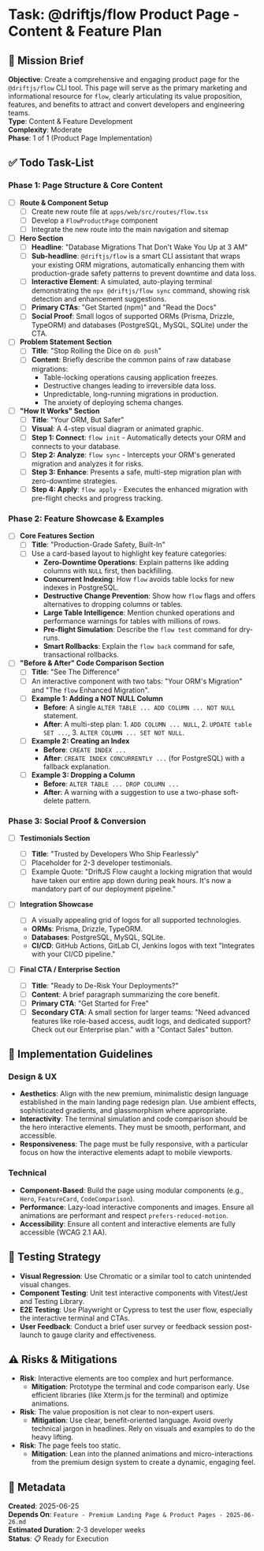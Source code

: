 # Task: @driftjs/flow Product Page - Content & Feature Plan

## 🎯 Mission Brief
**Objective**: Create a comprehensive and engaging product page for the `@driftjs/flow` CLI tool. This page will serve as the primary marketing and informational resource for `flow`, clearly articulating its value proposition, features, and benefits to attract and convert developers and engineering teams.  
**Type**: Content & Feature Development  
**Complexity**: Moderate  
**Phase**: 1 of 1 (Product Page Implementation)

## ✅ Todo Task-List

### **Phase 1: Page Structure & Core Content**
- [ ] **Route & Component Setup**
  - [ ] Create new route file at `apps/web/src/routes/flow.tsx`
  - [ ] Develop a `FlowProductPage` component
  - [ ] Integrate the new route into the main navigation and sitemap

- [ ] **Hero Section**
  - [ ] **Headline**: "Database Migrations That Don't Wake You Up at 3 AM"
  - [ ] **Sub-headline**: `@driftjs/flow` is a smart CLI assistant that wraps your existing ORM migrations, automatically enhancing them with production-grade safety patterns to prevent downtime and data loss.
  - [ ] **Interactive Element**: A simulated, auto-playing terminal demonstrating the `npx @driftjs/flow sync` command, showing risk detection and enhancement suggestions.
  - [ ] **Primary CTAs**: "Get Started (npm)" and "Read the Docs"
  - [ ] **Social Proof**: Small logos of supported ORMs (Prisma, Drizzle, TypeORM) and databases (PostgreSQL, MySQL, SQLite) under the CTA.

- [ ] **Problem Statement Section**
  - [ ] **Title**: "Stop Rolling the Dice on `db push`"
  - [ ] **Content**: Briefly describe the common pains of raw database migrations:
    - Table-locking operations causing application freezes.
    - Destructive changes leading to irreversible data loss.
    - Unpredictable, long-running migrations in production.
    - The anxiety of deploying schema changes.

- [ ] **"How It Works" Section**
  - [ ] **Title**: "Your ORM, But Safer"
  - [ ] **Visual**: A 4-step visual diagram or animated graphic.
  - [ ] **Step 1: Connect**: `flow init` - Automatically detects your ORM and connects to your database.
  - [ ] **Step 2: Analyze**: `flow sync` - Intercepts your ORM's generated migration and analyzes it for risks.
  - [ ] **Step 3: Enhance**: Presents a safe, multi-step migration plan with zero-downtime strategies.
  - [ ] **Step 4: Apply**: `flow apply` - Executes the enhanced migration with pre-flight checks and progress tracking.

### **Phase 2: Feature Showcase & Examples**

- [ ] **Core Features Section**
  - [ ] **Title**: "Production-Grade Safety, Built-In"
  - [ ] Use a card-based layout to highlight key feature categories:
    - **Zero-Downtime Operations**: Explain patterns like adding columns with `NULL` first, then backfilling.
    - **Concurrent Indexing**: How `flow` avoids table locks for new indexes in PostgreSQL.
    - **Destructive Change Prevention**: Show how `flow` flags and offers alternatives to dropping columns or tables.
    - **Large Table Intelligence**: Mention chunked operations and performance warnings for tables with millions of rows.
    - **Pre-flight Simulation**: Describe the `flow test` command for dry-runs.
    - **Smart Rollbacks**: Explain the `flow back` command for safe, transactional rollbacks.

- [ ] **"Before & After" Code Comparison Section**
  - [ ] **Title**: "See The Difference"
  - [ ] An interactive component with two tabs: "Your ORM's Migration" and "The `flow` Enhanced Migration".
  - [ ] **Example 1: Adding a NOT NULL Column**
    - **Before**: A single `ALTER TABLE ... ADD COLUMN ... NOT NULL` statement.
    - **After**: A multi-step plan: 1. `ADD COLUMN ... NULL`, 2. `UPDATE table SET ...`, 3. `ALTER COLUMN ... SET NOT NULL`.
  - [ ] **Example 2: Creating an Index**
    - **Before**: `CREATE INDEX ...`
    - **After**: `CREATE INDEX CONCURRENTLY ...` (for PostgreSQL) with a fallback explanation.
  - [ ] **Example 3: Dropping a Column**
    - **Before**: `ALTER TABLE ... DROP COLUMN ...`
    - **After**: A warning with a suggestion to use a two-phase soft-delete pattern.

### **Phase 3: Social Proof & Conversion**

- [ ] **Testimonials Section**
  - [ ] **Title**: "Trusted by Developers Who Ship Fearlessly"
  - [ ] Placeholder for 2-3 developer testimonials.
  - [ ] Example Quote: "DriftJS Flow caught a locking migration that would have taken our entire app down during peak hours. It's now a mandatory part of our deployment pipeline."

- [ ] **Integration Showcase**
  - [ ] A visually appealing grid of logos for all supported technologies.
  - **ORMs**: Prisma, Drizzle, TypeORM.
  - **Databases**: PostgreSQL, MySQL, SQLite.
  - **CI/CD**: GitHub Actions, GitLab CI, Jenkins logos with text "Integrates with your CI/CD pipeline."

- [ ] **Final CTA / Enterprise Section**
  - [ ] **Title**: "Ready to De-Risk Your Deployments?"
  - [ ] **Content**: A brief paragraph summarizing the core benefit.
  - [ ] **Primary CTA**: "Get Started for Free"
  - [ ] **Secondary CTA**: A small section for larger teams: "Need advanced features like role-based access, audit logs, and dedicated support? Check out our Enterprise plan." with a "Contact Sales" button.

## 🔧 Implementation Guidelines

### Design & UX
- **Aesthetics**: Align with the new premium, minimalistic design language established in the main landing page redesign plan. Use ambient effects, sophisticated gradients, and glassmorphism where appropriate.
- **Interactivity**: The terminal simulation and code comparison should be the hero interactive elements. They must be smooth, performant, and accessible.
- **Responsiveness**: The page must be fully responsive, with a particular focus on how the interactive elements adapt to mobile viewports.

### Technical
- **Component-Based**: Build the page using modular components (e.g., `Hero`, `FeatureCard`, `CodeComparison`).
- **Performance**: Lazy-load interactive components and images. Ensure all animations are performant and respect `prefers-reduced-motion`.
- **Accessibility**: Ensure all content and interactive elements are fully accessible (WCAG 2.1 AA).

## 🧪 Testing Strategy
- **Visual Regression**: Use Chromatic or a similar tool to catch unintended visual changes.
- **Component Testing**: Unit test interactive components with Vitest/Jest and Testing Library.
- **E2E Testing**: Use Playwright or Cypress to test the user flow, especially the interactive terminal and CTAs.
- **User Feedback**: Conduct a brief user survey or feedback session post-launch to gauge clarity and effectiveness.

## ⚠️ Risks & Mitigations
- **Risk**: Interactive elements are too complex and hurt performance.
  - **Mitigation**: Prototype the terminal and code comparison early. Use efficient libraries (like Xterm.js for the terminal) and optimize animations.
- **Risk**: The value proposition is not clear to non-expert users.
  - **Mitigation**: Use clear, benefit-oriented language. Avoid overly technical jargon in headlines. Rely on visuals and examples to do the heavy lifting.
- **Risk**: The page feels too static.
  - **Mitigation**: Lean into the planned animations and micro-interactions from the premium design system to create a dynamic, engaging feel.

## 📅 Metadata
**Created**: 2025-06-25  
**Depends On**: `Feature - Premium Landing Page & Product Pages - 2025-06-26.md`  
**Estimated Duration**: 2-3 developer weeks  
**Status**: 📋 Ready for Execution
